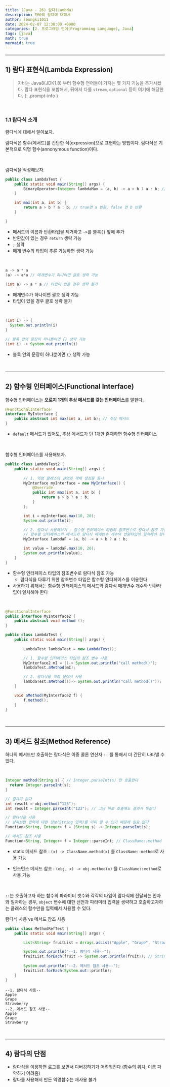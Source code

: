 ```yaml
---
title: (Java - 26) 람다(Lambda)
description: 자바의 람다에 대해서
author: seungki1011
date: 2024-02-07 12:30:00 +0900
categories: [2. 프로그래밍 언어(Programming Language), Java]
tags: [java]
math: true
mermaid: true
---
```


---

## 1) 람다 표현식(Lambda Expression)

> 자바는 Java8(JDK1.8) 부터 함수형 언어들이 가지는 몇 가지 기능을 추가시켰다. 람다 표현식을 포함해서, 뒤에서 다룰 `stream`, `optional` 등이 여기에 해당한다.
{: .prompt-info }

<br>

### 1.1 람다식 소개

람다식에 대해서 알아보자.

람다식은 함수(메서드)를 간단한 식(expression)으로 표현하는 방법이다. 람다식은 기본적으로 익명 함수(annonymous function)이다.

<br>

람다식을 작성해보자.

```java
public class LambdaTest {
    public static void main(String[] args) {
        BinaryOperator<Integer> lambdaMax = (a, b) -> a > b ? a : b; // 람다식
    }

    int max(int a, int b) {
        return a > b ? a : b; // true면 a 반환, false 면 b 반환
    }

}
```

* 메서드의 이름과 반환타입을 제거하고 `->`를 블록`{}` 앞에 추가
* 반환값이 있는 경우 `return` 생략 가능
* `;` 생략
* 매개 변수의 타입이 추론 가능하면 생략 가능

<br>

```java
a -> a * a
(a) -> a*a // 매개변수가 하나이면 괄호 생략 가능   
 
(int a) -> a * a // 타입이 있을 경우 생략 불가
```

* 매개변수가 하나이면 괄호 생략 가능
* 타입이 있을 경우 괄호 생략 불가

<br>

```java
(int i) -> {
  System.out.println(i)
}

// 블록 안의 문장이 하나뿐이면 {} 생략 가능
(int i) -> System.out.println(i)
```

* 블록 안의 문장이 하나뿐이면 `{}` 생략 가능

<br>

---

## 2) 함수형 인터페이스(Functional Interface)

함수형 인터페이스는 **오로지 1개의 추상 메서드를 갖는 인터페이스**를 말한다.

```java
@FunctionalInterface
interface MyInterface {
    public abstract int max(int a, int b); // 추상 메서드
}
```

* `default` 메서드가 있어도, 추상 메서드가 단 1개만 존재하면 함수형 인터페이스

<br>

함수형 인터페이스를 사용해보자.

```java
public class LambdaTest2 {
    public static void main(String[] args) {
      
        // 1. 익명 클래스의 선언과 객체 생성을 동시
        MyInterface myInterface = new MyInterface() {
            @Override
            public int max(int a, int b) {
                return a > b ? a : b;
            }
        };

        int i = myInterface.max(10, 20);
        System.out.println(i);

        // 2. 람다식 사용해보기 - 함수형 인터페이스 타입의 참조변수로 람다식 참조 가능하다
        // 함수형 인터페이스의 메서드와 람다식 매개변수 개수와 반환타입이 일치해야 한다
        MyInterface lambdaF = (a, b) -> a > b ? a : b;

        int value = lambdaF.max(10, 20);
        System.out.println(value);
    }
}
```

* 함수형 인터페이스 타입의 참조변수로 람다식 참조 가능
  * 람다식을 다루기 위한 참조변수 타입은 함수형 인터페이스를 이용한다
* 사용하기 위해서는 함수형 인터페이스의 메서드와 람다식 매개변수 개수와 반환타입이 일치해야 한다

<br>

```java
@FunctionalInterface
public interface MyInterface2 {
    public abstract void method ();
}
```

```java
public class LambdaTest {
    public static void main(String[] args) {
      
        LambdaTest lambdaTest = new LambdaTest();

        // 1. 함수령 인터페이스 타입의 참조 변수 사용
        MyInterface2 mI = ()-> System.out.println("call method()");
        lambdaTest.aMethod(mI);

        // 2. 람다식을 직접 넣어서 사용
        lambdaTest.aMethod(()-> System.out.println("call method()"));
    }

    void aMethod(MyInterface2 f) {
        f.method();
    }
}
```

<br>

---

## 3) 메서드 참조(Method Reference)

하나의 메서드만 호출하는 람다식은 이중 콜론 연산자 `::` 를 통해서 더 간단히 나타낼 수 있다.

<br>

```java
Integer method(String s) { // Integer.parseInt(s) 만 호출한다
  return Integer.parseInt(s);
}
```

```java
// 결과가 같다
int result = obj.method("123");
int result = Integer.parseInt("123"); // 그냥 바로 호출해도 결과가 똑같다

// 람다식을 사용
// 살펴보면 입력에 대한 정보(String 입력)를 이미 알 수 있기 때문에 필요 없다
Function<String, Integer> f = (String s) -> Integer.parseInt(s);

// 메서드 참조 사용
Function<String, Integer> f = Integer::parseInt; // ClassName::method
```

* static 메서드 참조 : `(x) -> ClassName.method(x)` 를 `ClassName::method`로 사용 가능

* 인스턴스 메서드 참조 : `(obj, x) -> obj.method(x)` 를 `ClassName::method`로 사용 가능

<br>

`::`는 호출하고자 하는 함수의 파라미터 갯수와 각각의 타입이 람다식에 전달되는 인자와 일차하는 경우, `object` 변수에 대한 선언과 파라미터 입력을 생략하고 호출하고자하는 클래스의 함수만을 입력해서 사용할 수 있다.

람다식 사용 vs 메서드 참조 사용

```java
public class MethodRefTest {
    public static void main(String[] args) {

        List<String> fruitList = Arrays.asList("Apple", "Grape", "Strawberry");

        System.out.println("--1. 람다식 사용--");
        fruitList.forEach(fruit -> System.out.println(fruit)); // String 타입 fruit
      
        System.out.println("--2. 메서드 참조 사용--");
        fruitList.forEach(System.out::println);
    }
}
```

```
--1. 람다식 사용--
Apple
Grape
Strawberry
--2. 메서드 참조 사용--
Apple
Grape
Strawberry
```

<br>

---

## 4) 람다의 단점

* 람다식을 이용하면 로그를 보면서 디버깅하기가 어려워진다 (함수의 위치, 이름 파악하기 어려움)
* 람다를 사용해서 만든 익명함수는 재사용 불가
